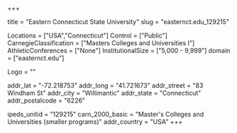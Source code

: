 
+++

title = "Eastern Connecticut State University"
slug = "easternct.edu_129215"

Locations = ["USA","Connecticut"]
Control = ["Public"]
CarnegieClassification = ["Masters Colleges and Universities I"]
AthleticConferences = ["None"]
InstitutionalSize = ["5,000 - 9,999"]
domain = ["easternct.edu"]

Logo = ""

addr_lat = "-72.218753"
addr_long = "41.721673"
addr_street = "83 Windham St"
addr_city = "Willimantic"
addr_state = "Connecticut"
addr_postalcode = "6226"

ipeds_unitid = "129215"
carn_2000_basic = "Master's Colleges and Universities (smaller programs)"
addr_country = "USA"
+++
    
